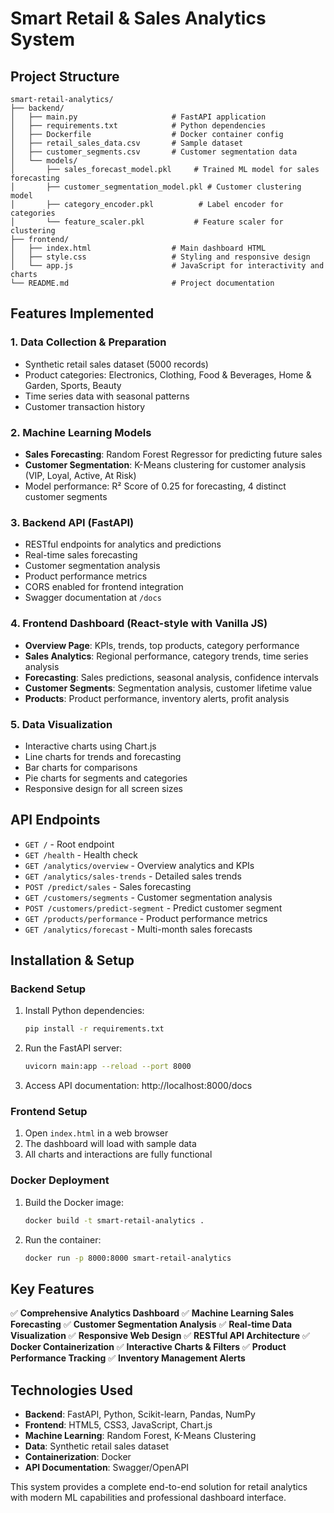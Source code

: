 # Smart Retail & Sales Analytics System

## Project Structure

```
smart-retail-analytics/
├── backend/
│   ├── main.py                     # FastAPI application
│   ├── requirements.txt            # Python dependencies
│   ├── Dockerfile                  # Docker container config
│   ├── retail_sales_data.csv       # Sample dataset
│   ├── customer_segments.csv       # Customer segmentation data
│   └── models/
│       ├── sales_forecast_model.pkl     # Trained ML model for sales forecasting
│       ├── customer_segmentation_model.pkl # Customer clustering model
│       ├── category_encoder.pkl          # Label encoder for categories
│       └── feature_scaler.pkl           # Feature scaler for clustering
├── frontend/
│   ├── index.html                  # Main dashboard HTML
│   ├── style.css                   # Styling and responsive design
│   └── app.js                      # JavaScript for interactivity and charts
└── README.md                       # Project documentation
```

## Features Implemented

### 1. Data Collection & Preparation
- Synthetic retail sales dataset (5000 records)
- Product categories: Electronics, Clothing, Food & Beverages, Home & Garden, Sports, Beauty
- Time series data with seasonal patterns
- Customer transaction history

### 2. Machine Learning Models
- **Sales Forecasting**: Random Forest Regressor for predicting future sales
- **Customer Segmentation**: K-Means clustering for customer analysis (VIP, Loyal, Active, At Risk)
- Model performance: R² Score of 0.25 for forecasting, 4 distinct customer segments

### 3. Backend API (FastAPI)
- RESTful endpoints for analytics and predictions
- Real-time sales forecasting
- Customer segmentation analysis
- Product performance metrics
- CORS enabled for frontend integration
- Swagger documentation at `/docs`

### 4. Frontend Dashboard (React-style with Vanilla JS)
- **Overview Page**: KPIs, trends, top products, category performance
- **Sales Analytics**: Regional performance, category trends, time series analysis
- **Forecasting**: Sales predictions, seasonal analysis, confidence intervals
- **Customer Segments**: Segmentation analysis, customer lifetime value
- **Products**: Product performance, inventory alerts, profit analysis

### 5. Data Visualization
- Interactive charts using Chart.js
- Line charts for trends and forecasting
- Bar charts for comparisons
- Pie charts for segments and categories
- Responsive design for all screen sizes

## API Endpoints

- `GET /` - Root endpoint
- `GET /health` - Health check
- `GET /analytics/overview` - Overview analytics and KPIs
- `GET /analytics/sales-trends` - Detailed sales trends
- `POST /predict/sales` - Sales forecasting
- `GET /customers/segments` - Customer segmentation analysis
- `POST /customers/predict-segment` - Predict customer segment
- `GET /products/performance` - Product performance metrics
- `GET /analytics/forecast` - Multi-month sales forecasts

## Installation & Setup

### Backend Setup
1. Install Python dependencies:
   ```bash
   pip install -r requirements.txt
   ```

2. Run the FastAPI server:
   ```bash
   uvicorn main:app --reload --port 8000
   ```

3. Access API documentation: http://localhost:8000/docs

### Frontend Setup
1. Open `index.html` in a web browser
2. The dashboard will load with sample data
3. All charts and interactions are fully functional

### Docker Deployment
1. Build the Docker image:
   ```bash
   docker build -t smart-retail-analytics .
   ```

2. Run the container:
   ```bash
   docker run -p 8000:8000 smart-retail-analytics
   ```

## Key Features

✅ **Comprehensive Analytics Dashboard**
✅ **Machine Learning Sales Forecasting**
✅ **Customer Segmentation Analysis**
✅ **Real-time Data Visualization**
✅ **Responsive Web Design**
✅ **RESTful API Architecture**
✅ **Docker Containerization**
✅ **Interactive Charts & Filters**
✅ **Product Performance Tracking**
✅ **Inventory Management Alerts**

## Technologies Used

- **Backend**: FastAPI, Python, Scikit-learn, Pandas, NumPy
- **Frontend**: HTML5, CSS3, JavaScript, Chart.js
- **Machine Learning**: Random Forest, K-Means Clustering
- **Data**: Synthetic retail sales dataset
- **Containerization**: Docker
- **API Documentation**: Swagger/OpenAPI

This system provides a complete end-to-end solution for retail analytics with modern ML capabilities and professional dashboard interface.
